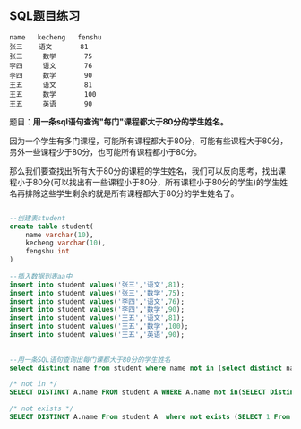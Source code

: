 ## SQL题目练习



```
name   kecheng   fenshu
张三    语文       81
张三     数学       75
李四     语文       76
李四     数学       90
王五     语文       81
王五     数学       100
王五     英语       90

```


题目：**用一条sql语句查询"每门"课程都大于80分的学生姓名。**


因为一个学生有多门课程，可能所有课程都大于80分，可能有些课程大于80分，另外一些课程少于80分，也可能所有课程都小于80分。

那么我们要查找出所有大于80分的课程的学生姓名，我们可以反向思考，找出课程小于80分(可以找出有一些课程小于80分，所有课程小于80分的学生)的学生姓名再排除这些学生剩余的就是所有课程都大于80分的学生姓名了。


```SQL

--创建表student
create table student(
	name varchar(10),
	kecheng varchar(10),
	fengshu int
)
 
--插入数据到表aa中
insert into student values('张三','语文',81);
insert into student values('张三','数学',75);
insert into student values('李四','语文',76);
insert into student values('李四','数学',90);
insert into student values('王五','语文',81);
insert into student values('王五','数学',100);
insert into student values('王五','英语',90);
 
 
--用一条SQL语句查询出每门课都大于80分的学生姓名
select distinct name from student where name not in (select distinct name from student where fengshu<=80);

/* not in */ 
SELECT DISTINCT A.name FROM student A WHERE A.name not in(SELECT Distinct S.name FROM student S WHERE S.score <80);

/* not exists */ 
SELECT DISTINCT A.name From student A  where not exists (SELECT 1 From student S Where  S.score <80 AND S.name =A.name);
```